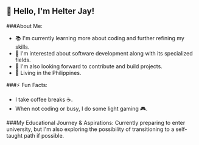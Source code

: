 ## 👋 Hello, I'm **Helter Jay**!

###About Me:

- 📚 I'm currently learning more about coding and further refining my skills.
- 👀 I'm interested about software development along with its specialized fields.
- 🔧 I'm also looking forward to contribute and build projects.
- 📍 Living in the Philippines.



###⚡ Fun Facts:
- I take coffee breaks ☕️.
- When not coding or busy, I do some light gaming 🎮.
  


###My Educational Journey & Aspirations:
Currently preparing to enter university, but I'm also exploring the possibility of transitioning to a self-taught path if possible.

<!--
**HelterJay/HelterJay** is a ✨ _special_ ✨ repository because its `README.md` (this file) appears on your GitHub profile.

Here are some ideas to get you started:

- 🔭 I’m currently working on ...
- 🌱 I’m currently learning ...
- 👯 I’m looking to collaborate on ...
- 🤔 I’m looking for help with ...
- 💬 Ask me about ...
- 📫 How to reach me: ...
- 😄 Pronouns: ...
- ⚡ Fun fact: ...
-->
